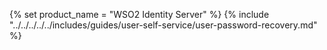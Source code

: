{% set product_name = "WSO2 Identity Server" %}
{% include "../../../../../includes/guides/user-self-service/user-password-recovery.md" %}